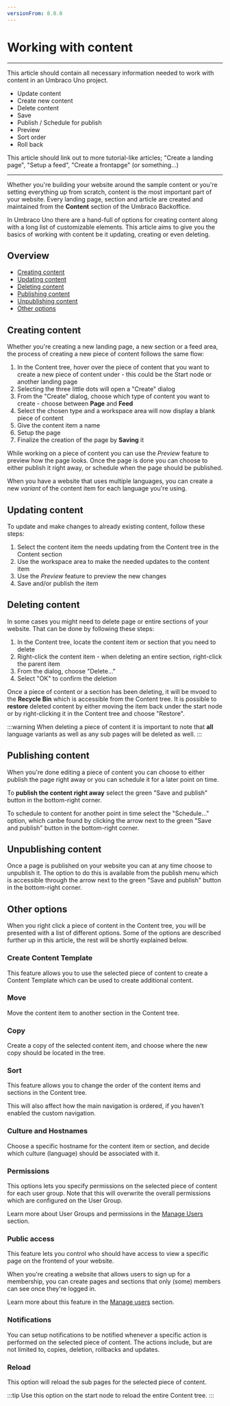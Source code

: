 ```yaml
---
versionFrom: 8.0.0
---
```


# Working with content

----------
This article should contain all necessary information needed to work with content in an Umbraco Uno project.

* Update content
* Create new content
* Delete content
* Save
* Publish / Schedule for publish
* Preview
* Sort order
* Roll back

This article should link out to more tutorial-like articles; "Create a landing page", "Setup a feed", "Create a frontapge" (or something...)

----------

Whether you're building your website around the sample content or you're setting everything up from scratch, content is the most important part of your website. Every landing page, section and article are created and maintained from the **Content** section of the Umbraco Backoffice.

In Umbraco Uno there are a hand-full of options for creating content along with a long list of customizable elements. This article aims to give you the basics of working with content be it updating, creating or even deleting.

## Overview

* [Creating content](#creating-content)
* [Updating content](#updating-content)
* [Deleting content](#deleting-content)
* [Publishing content](#publishing-content)
* [Unpublishing content](#unpublishing-content)
* [Other options](#other-options)

## Creating content

Whether you're creating a new landing page, a new section or a feed area, the process of creating a new piece of content follows the same flow:

1. In the Content tree, hover over the piece of content that you want to create a new piece of content under - this could be the Start node or another landing page
2. Selecting the three little dots will open a "Create" dialog
3. From the "Create" dialog, choose which type of content you want to create - choose between **Page** and **Feed**
4. Select the chosen type and a workspace area will now display a blank piece of content
5. Give the content item a name
6. Setup the page
7. Finalize the creation of the page by **Saving** it

While working on a piece of content you can use the *Preview* feature to preview how the page looks. Once the page is done you can choose to either publish it right away, or schedule when the page should be published.

When you have a website that uses multiple languages, you can create a new *variant* of the content item for each language you're using. 

## Updating content

To update and make changes to already existing content, follow these steps:

1. Select the content item the needs updating from the Content tree in the Content section
2. Use the workspace area to make the needed updates to the content item
3. Use the *Preview* feature to preview the new changes
4. Save and/or publish the item

## Deleting content

In some cases you might need to delete page or entire sections of your website. That can be done by following these steps:

1. In the Content tree, locate the content item or section that you need to delete
2. Right-click the content item - when deleting an entire section, right-click the parent item
3. From the dialog, choose "Delete..."
4. Select "OK" to confirm the deletion

Once a piece of content or a section has been deleting, it will be mvoed to the **Recycle Bin** which is accessible from the Content tree. It is possible to **restore** deleted content by either moving the item back under the start node or by right-clicking it in the Content tree and choose "Restore".

:::warning
When deleting a piece of content it is important to note that **all** language variants as well as any sub pages will be deleted as well.
:::

## Publishing content

When you're done editing a piece of content you can choose to either publish the page right away or you can schedule it for a later point on time.

To **publish the content right away** select the green "Save and publish" button in the bottom-right corner.

To schedule to content for another point in time select the "Schedule..." option, which canbe found by clicking the arrow next to the green "Save and publish" button in the bottom-right corner.

## Unpublishing content

Once a page is published on your website you can at any time choose to unpublish it. The option to do this is available from the publish menu which is accessible through the arrow next to the green "Save and publish" button in the bottom-right corner.

## Other options

When you right click a piece of content in the Content tree, you will be presented with a list of different options. Some of the options are described further up in this article, the rest will be shortly explained below.

### Create Content Template

This feature allows you to use the selected piece of content to create a Content Template which can be used to create additional content.

### Move

Move the content item to another section in the Content tree.

### Copy

Create a copy of the selected content item, and choose where the new copy should be located in the tree.

### Sort

This feature allows you to change the order of the content items and sections in the Content tree.

This will also affect how the main navigation is ordered, if you haven't enabled the custom navigation.

### Culture and Hostnames

Choose a specific hostname for the content item or section, and decide which culture (language) should be associated with it.

### Permissions

This options lets you specify permissions on the selected piece of content for each user group. Note that this will overwrite the overall permissions which are configured on the User Group.

Learn more about User Groups and permissions in the [Manage Users](../../Manage-users) section.

### Public access

This feature lets you control who should have access to view a specific page on the frontend of your website.

When you're creating a website that allows users to sign up for a membership, you can create pages and sections that only (some) members can see once they're logged in.

Learn more about this feature in the [Manage users](../../Manage-users) section.

### Notifications

You can setup notifications to be notified whenever a specific action is performed on the selected piece of content. The actions include, but are not limited to, copies, deletion, rollbacks and updates.

### Reload

This option will reload the sub pages for the selected piece of content.

:::tip
Use this option on the start node to reload the entire Content tree.
:::
